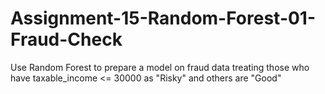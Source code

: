 # Assignment-15-Random-Forest-01-Fraud-Check

Use Random Forest to prepare a model on fraud data 
treating those who have taxable_income <= 30000 as "Risky" and others are "Good"
